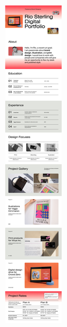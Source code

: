 ![template](https://raw.githubusercontent.com/ShriIraCatalog/resources-two/refs/heads/master/2025/04/20/20250420175350.png)
